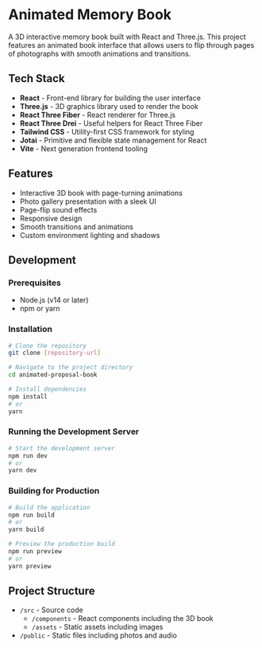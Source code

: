 # Animated Memory Book

A 3D interactive memory book built with React and Three.js. This project features an animated book interface that allows users to flip through pages of photographs with smooth animations and transitions.

## Tech Stack

- **React** - Front-end library for building the user interface
- **Three.js** - 3D graphics library used to render the book
- **React Three Fiber** - React renderer for Three.js
- **React Three Drei** - Useful helpers for React Three Fiber
- **Tailwind CSS** - Utility-first CSS framework for styling
- **Jotai** - Primitive and flexible state management for React
- **Vite** - Next generation frontend tooling

## Features

- Interactive 3D book with page-turning animations
- Photo gallery presentation with a sleek UI
- Page-flip sound effects
- Responsive design
- Smooth transitions and animations
- Custom environment lighting and shadows

## Development

### Prerequisites

- Node.js (v14 or later)
- npm or yarn

### Installation

```bash
# Clone the repository
git clone [repository-url]

# Navigate to the project directory
cd animated-proposal-book

# Install dependencies
npm install
# or
yarn
```

### Running the Development Server

```bash
# Start the development server
npm run dev
# or
yarn dev
```

### Building for Production

```bash
# Build the application
npm run build
# or
yarn build

# Preview the production build
npm run preview
# or
yarn preview
```

## Project Structure

- `/src` - Source code
  - `/components` - React components including the 3D book
  - `/assets` - Static assets including images
- `/public` - Static files including photos and audio
